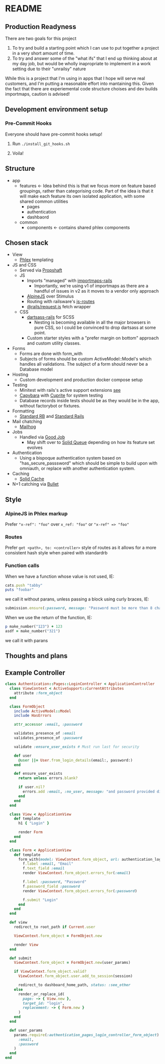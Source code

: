 # README

## Production Readyness

There are two goals for this project
1. To try and build a starting point which I can use to put together a project in a very short amount of time.
2. To try and answer some of the "what ifs" that I end up thinking about at my day job, but would be wholly
   inapropriate to implement in a work setting due to their "unrailsy" nature

While this is a project that I'm using in apps that I hope will serve real customers, and I'm putting a reasonable
effort into mantaining this. Given the fact that there are experiemental code structure choises and dev builds
importmaps, caution is advised!

## Development environment setup

### Pre-Commit Hooks

Everyone should have pre-commit hooks setup!

1. Run `./install_git_hooks.sh`

3. Voila!

## Structure

- app
  - features <- Idea behind this is that we focus more on feature based groupings, rather than categorising code. Part
    of the idea is that it will make each feature its own isolated application, with some shared common utilities
    - pages
    - authentication
    - dashbaord
  - common
    - components <- contains shared phlex components

## Chosen stack

- View
  - [Phlex](https://phlex.fun) templating
- JS and CSS
  - Served via [Propshaft](https://github.com/rails/propshaft)
  - JS
    - Imports "managed" with [importmaps-rails](https://github.com/rails/importmap-rails)
      - Importantly, we're using v1 of importmaps as there are a handful of issues in v2 as it moves to a vendor only approach
    - [AlpineJS](https://alpinejs.dev) over Stimulus
    - Routing with railsware's [js-routes](https://github.com/railsware/js-routes)
    - [@rails/request.js](https://github.com/rails/request.js) fetch wrapper
  - CSS
    - [dartsass-rails](https://github.com/rails/dartsass-rails) for SCSS
      - Nesting is becoming available in all the major browsers in pure CSS, so I could be convinced to drop dartsass at
        some point.
    - Custom starter styles with a "prefer margin on bottom" approach and custom utility classes.
- Forms
  - Forms are done with form_with
  - Subjects of forms should be custom ActiveModel::Model's which handles all validations. The subject of a form should
    never be a Database model
- Hosting
  - Custom development and production docker compose setup
- Testing
  - Minitest with rails's active support extensions [see](https://guides.rubyonrails.org/testing.html)
  - [Capybara](https://github.com/teamcapybara/capybara) with [Cuprite](https://github.com/rubycdp/cuprite) for system testing
  - Database records inside tests should be as they would be in the app, without factorybot or fixtures.
- Formatting
  - [Standard RB](https://github.com/standardrb/standard) and [Standard Rails](https://github.com/standardrb/standard-rails)
- Mail chatching
  - [Mailhog](https://github.com/mailhog/MailHog)
- Jobs
  - Handled via [Good Job](https://github.com/bensheldon/good_job)
    - May shift over to [Solid Queue](https://github.com/basecamp/solid_queue) depending on how its feature set evolves
- Authentication
  - Using a bispoque authentication system based on "has_secure_passsword" which should be simple to build upon with
    omniauth, or replace with another authentication system.
- Caching
  - [Solid Cache](https://github.com/rails/solid_cache)
- N+1 catching via [Bullet](https://github.com/flyerhzm/bullet)

## Style

### AlpineJS in Phlex markup

Prefer `"x-ref": "foo"` over `x_ref: "foo"` or `"x-ref" => "foo"`

### Routes

Prefer `get <path>, to: <controller>` style of routes as it allows for a more consistent hash style when paired with
standardrb

### Function calls

When we have a function whose value is not used, IE:
```rb
cats.push "tabby"
puts "foobar"
```
we call it without parans, unless passing a block using curly braces, IE:
```rb
submission.ensure(:password, message: "Password must be more than 8 character") { _1.size <= 8 }
```

When we use the return of the function, IE:
```rb
p make_number("123") + 123
asdf = make_number("321")
```
we call it with parans


## Thoughts and plans

## Example Controller
```rb
class Authentication::Pages::LoginController < ApplicationController
  class ViewContext < ActiveSupport::CurrentAttributes
    attribute :form_object
  end

  class FormObject
    include ActiveModel::Model
    include HasErrors

    attr_accessor :email, :password

    validates_presence_of :email
    validates_presence_of :password

    validate :ensure_user_exists # Must run last for security

    def user
      @user ||= User.from_login_details(email:, password:)
    end

    def ensure_user_exists
      return unless errors.blank?

      if user.nil?
        errors.add :email, :no_user, message: "and password provided did not match our records"
      end
    end
  end

  class View < ApplicationView
    def template
      h1 { "Login" }

      render Form
    end
  end

  class Form < ApplicationView
    def template
      form_with(model: ViewContext.form_object, url: authentication_login_path, id: "login") do |f|
        f.label :email, "Email"
        f.text_field :email
        render ViewContext.form_object.errors_for(:email)

        f.label :password, "Password"
        f.password_field :password
        render ViewContext.form_object.errors_for(:password)

        f.submit "Login"
      end
    end
  end

  def view
    redirect_to root_path if Current.user

    ViewContext.form_object = FormObject.new

    render View
  end

  def submit
    ViewContext.form_object = FormObject.new(user_params)

    if ViewContext.form_object.valid?
      ViewContext.form_object.user.add_to_session(session)

      redirect_to dashboard_home_path, status: :see_other
    else
      render_or_replace_id(
        page: -> { View.new },
        target_id: "login",
        replacement: -> { Form.new }
      )
    end
  end

  def user_params
    params.require(:authentication_pages_login_controller_form_object).permit(
      :email,
      :password
    )
  end
end
```
